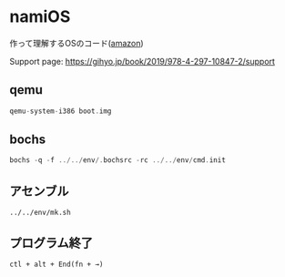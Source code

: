# namiOS
作って理解するOSのコード([amazon](https://amzn.to/2Qzoq7m))

Support page:
https://gihyo.jp/book/2019/978-4-297-10847-2/support

## qemu
```c
qemu-system-i386 boot.img
```

## bochs
```c
bochs -q -f ../../env/.bochsrc -rc ../../env/cmd.init
```

## アセンブル
```
../../env/mk.sh
```

## プログラム終了
```
ctl + alt + End(fn + →)
```
